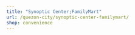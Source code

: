 ```yaml
---
title: "Synoptic Center;FamilyMart"
url: /quezon-city/synoptic-center-familymart/
shop: convenience
---
```

